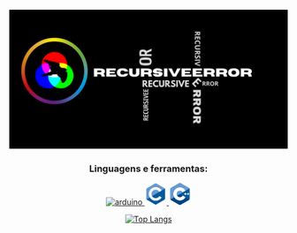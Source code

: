 
<p align="center">
  <img width="700px" src="RecursiveError_banner.png" border="0">
</p>


<h3 align="Center">Linguagens e ferramentas:</h3>
<p align="Center"> <a href="https://www.arduino.cc/" target="_blank"> <img src="https://cdn.worldvectorlogo.com/logos/arduino-1.svg" alt="arduino" width="40" height="40"/> </a> <a href="https://www.cprogramming.com/" target="_blank"> <img src="https://raw.githubusercontent.com/devicons/devicon/master/icons/c/c-original.svg" alt="c" width="40" height="40"/> </a> <a href="https://www.w3schools.com/cpp/" target="_blank"> <img src="https://raw.githubusercontent.com/devicons/devicon/master/icons/cplusplus/cplusplus-original.svg" alt="cplusplus" width="40" height="40"/> </a> <a href="https://www.rust-lang.org" target="_blank"></a> </p>

[<p align="center">![Top Langs](https://github-readme-stats.vercel.app/api/top-langs/?username=RecursiveError&bg_color=90,0e6eef,090300&title_color=fff&text_color=fff)</p>](https://github.com/RecursiveError)
